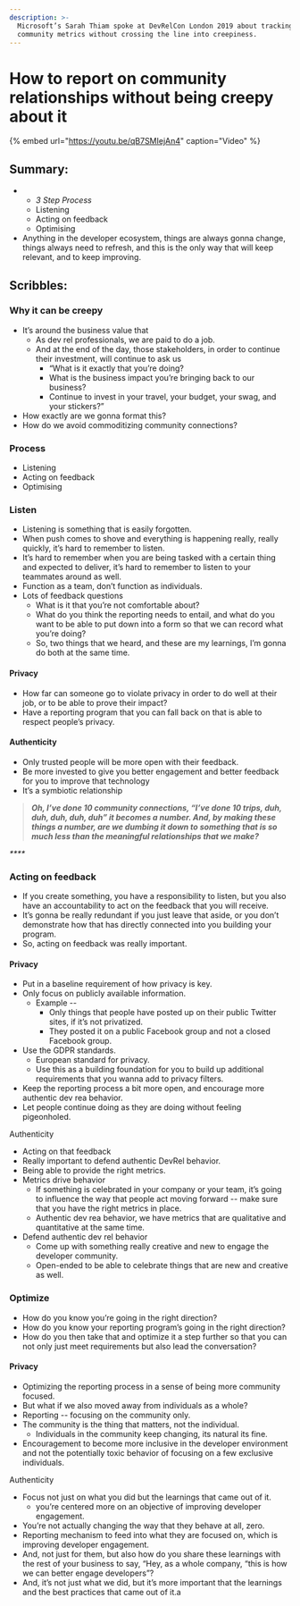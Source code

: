 ```yaml
---
description: >-
  Microsoft’s Sarah Thiam spoke at DevRelCon London 2019 about tracking
  community metrics without crossing the line into creepiness.
---
```


# How to report on community relationships without being creepy about it

{% embed url="https://youtu.be/qB7SMIejAn4" caption="Video" %}

## Summary:

* * _3 Step Process_
  * Listening 
  * Acting on feedback 
  * Optimising
* Anything in the developer ecosystem, things are always gonna change, things always need to refresh, and this is the only way that will keep relevant, and to keep improving.

## Scribbles: 

### Why it can be creepy

* It’s around the business value that 
  * As dev rel professionals, we are paid to do a job. 
  * And at the end of the day, those stakeholders, in order to continue their investment, will continue to ask us
    * “What is it exactly that you’re doing? 
    * What is the business impact you’re bringing back to our business?
    * Continue to invest in your travel, your budget, your swag, and your stickers?” 
* How exactly are we gonna format this? 
* How do we avoid commoditizing community connections?

### Process

* Listening 
* Acting on feedback 
* Optimising

### Listen

* Listening is something that is easily forgotten. 
* When push comes to shove and everything is happening really, really quickly, it’s hard to remember to listen. 
* It’s hard to remember when you are being tasked with a certain thing and expected to deliver, it’s hard to remember to listen to your teammates around as well. 
* Function as a team, don’t function as individuals. 
* Lots of feedback questions 
  * What is it that you’re not comfortable about?
  * What do you think the reporting needs to entail, and what do you want to be able to put down into a form so that we can record what you’re doing? 
  * So, two things that we heard, and these are my learnings, I’m gonna do both at the same time.

#### Privacy

* How far can someone go to violate privacy in order to do well at their job, or to be able to prove their impact?
* Have a reporting program that you can fall back on that is able to respect people’s privacy.

#### Authenticity

* Only trusted people will be more open with their feedback.
* Be more invested to give you better engagement and better feedback for you to improve that technology
* It’s a symbiotic relationship

> _**Oh, I’ve done 10 community connections, “I’ve done 10 trips, duh, duh, duh, duh, duh” it becomes a number. And, by making these things a number, are we dumbing it down to something that is so much less than the meaningful relationships that we make?**_

_\*\*\*\*_

### Acting on feedback 

* If you create something, you have a responsibility to listen, but you also have an accountability to act on the feedback that you will receive.
* It’s gonna be really redundant if you just leave that aside, or you don’t demonstrate how that has directly connected into you building your program. 
* So, acting on feedback was really important.

#### Privacy

* Put in a baseline requirement of how privacy is key.
* Only focus on publicly available information. 
  * Example --
    * Only things that people have posted up on their public Twitter sites, if it’s not privatized. 
    * They posted it on a public Facebook group and not a closed Facebook group.
* Use the GDPR standards. 
  * European standard for privacy. 
  * Use this as a building foundation for you to build up additional requirements that you wanna add to privacy filters.
* Keep the reporting process a bit more open, and encourage more authentic dev rea behavior. 
* Let people continue doing as they are doing without feeling pigeonholed.

Authenticity

* Acting on that feedback 
* Really important to defend authentic DevRel behavior. 
* Being able to provide the right metrics. 
* Metrics drive behavior 
  * If something is celebrated in your company or your team, it’s going to influence the way that people act moving forward -- make sure that you have the right metrics in place. 
  * Authentic dev rea behavior, we have metrics that are qualitative and quantitative at the same time.
* Defend authentic dev rel behavior 
  * Come up with something really creative and new to engage the developer community.
  * Open-ended to be able to celebrate things that are new and creative as well. 

### Optimize

* How do you know you’re going in the right direction?
* How do you know your reporting program’s going in the right direction? 
* How do you then take that and optimize it a step further so that you can not only just meet requirements but also lead the conversation? 

#### Privacy

* Optimizing the reporting process in a sense of being more community focused. 
* But what if we also moved away from individuals as a whole? 
* Reporting --  focusing on the community only. 
* The community is the thing that matters, not the individual. 
  * Individuals in the community keep changing, its natural its fine. 
* Encouragement to become more inclusive in the developer environment and not the potentially toxic behavior of focusing on a few exclusive individuals. 

Authenticity

* Focus not just on what you did but the learnings that came out of it. 
  * you’re centered more on an objective of improving developer engagement. 
* You’re not actually changing the way that they behave at all, zero. 
* Reporting mechanism to feed into what they are focused on, which is improving developer engagement. 
* And, not just for them, but also how do you share these learnings with the rest of your business to say, “Hey, as a whole company, “this is how we can better engage developers”? 
* And, it’s not just what we did, but it’s more important that the learnings and the best practices that came out of it.a

